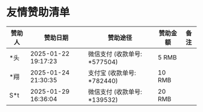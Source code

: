 友情赞助清单
================================

| 赞助人 | 赞助日期 | 赞助途径 | 赞助金额 | 备注 |
| -- | -- | -- | -- | -- |
| \*头 | 2025-01-22 19:17:23 | 微信支付 (收款单号: \*577504) | 5 RMB |  |
| \*翔 | 2025-01-24 21:30:35 | 支付宝 (收款单号: \*782440) | 10 RMB |  |
| S\*t | 2025-01-29 16:36:04 | 微信支付 (收款单号: \*139532) | 20 RMB |  |
